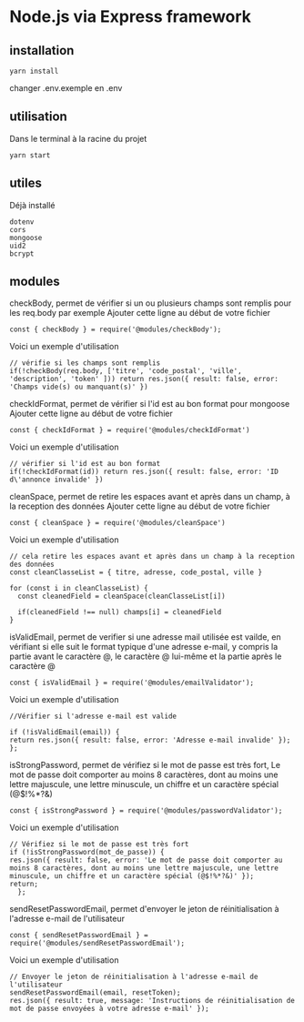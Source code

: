 # Node.js via Express framework

## installation
```
yarn install
```

changer .env.exemple en .env

## utilisation
Dans le terminal à la racine du projet
```
yarn start
```

## utiles
Déjà installé
```
dotenv
cors
mongoose
uid2
bcrypt
```

## modules
checkBody, permet de vérifier si un ou plusieurs champs sont remplis pour les req.body par exemple
Ajouter cette ligne au début de votre fichier
```
const { checkBody } = require('@modules/checkBody');
```
Voici un exemple d'utilisation
```
// vérifie si les champs sont remplis
if(!checkBody(req.body, ['titre', 'code_postal', 'ville', 'description', 'token' ])) return res.json({ result: false, error: 'Champs vide(s) ou manquant(s)' })
```

checkIdFormat, permet de vérifier si l'id est au bon format pour mongoose
Ajouter cette ligne au début de votre fichier
```
const { checkIdFormat } = require('@modules/checkIdFormat')
```
Voici un exemple d'utilisation
```
// vérifier si l'id est au bon format
if(!checkIdFormat(id)) return res.json({ result: false, error: 'ID d\'annonce invalide' })
```

cleanSpace, permet de retire les espaces avant et après dans un champ, à la reception des données
Ajouter cette ligne au début de votre fichier
```
const { cleanSpace } = require('@modules/cleanSpace')
```
Voici un exemple d'utilisation
```
// cela retire les espaces avant et après dans un champ à la reception des données
const cleanClasseList = { titre, adresse, code_postal, ville }

for (const i in cleanClasseList) {
  const cleanedField = cleanSpace(cleanClasseList[i])

  if(cleanedField !== null) champs[i] = cleanedField
}
```

isValidEmail, permet de verifier si une adresse mail utilisée est vailde, en vérifiant si elle suit le format typique d'une adresse e-mail, y compris la partie avant le caractère @, le caractère @ lui-même et la partie après le caractère @
```
const { isValidEmail } = require('@modules/emailValidator');
```
Voici un exemple d'utilisation
```
//Vérifier si l'adresse e-mail est valide

if (!isValidEmail(email)) {
return res.json({ result: false, error: 'Adresse e-mail invalide' });
};
```
isStrongPassword,  permet de vérifiez si le mot de passe est très fort, Le mot de passe doit comporter au moins 8 caractères, dont au moins une lettre majuscule, une lettre minuscule, un chiffre et un caractère spécial (@$!%*?&)
```
const { isStrongPassword } = require('@modules/passwordValidator');
```
Voici un exemple d'utilisation
```
// Vérifiez si le mot de passe est très fort
if (!isStrongPassword(mot_de_passe)) {
res.json({ result: false, error: 'Le mot de passe doit comporter au moins 8 caractères, dont au moins une lettre majuscule, une lettre minuscule, un chiffre et un caractère spécial (@$!%*?&)' });
return;
  };
```
sendResetPasswordEmail, permet d'envoyer le jeton de réinitialisation à l'adresse e-mail de l'utilisateur
```
const { sendResetPasswordEmail } = require('@modules/sendResetPasswordEmail');
```
Voici un exemple d'utilisation
```
// Envoyer le jeton de réinitialisation à l'adresse e-mail de l'utilisateur
sendResetPasswordEmail(email, resetToken);
res.json({ result: true, message: 'Instructions de réinitialisation de mot de passe envoyées à votre adresse e-mail' });
```